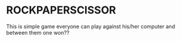# ROCKPAPERSCISSOR
This is simple game everyone can play against his/her computer and between them one won??
